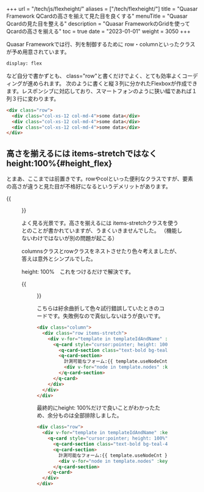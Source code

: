 +++
url = "/tech/js/flexheight/"
aliases = ["/tech/flexheight/"]
title = "Quasar Framework QCardの高さを揃えて見た目を良くする"
menuTitle = "Quasar Qcardの見た目を整える"
description = "Quasar FrameworkのGridを使ってQcardの高さを揃える"
toc = true
date = "2023-01-01"
weight = 3050
+++

Quasar Frameworkでは行、列を制御するために row・columnといったクラスが予め用意されています。

```bash
display: flex
```

など自分で書かずとも、 class="row"と書くだけでよく、とても効率よくコーディングが進められます。
次のように書くと縦３列に分かれたFlexboxが作成できます。レスポンシブに対応しており、スマートフォンのように狭い幅であれば１列３行に変わります。

```html
<div class="row">
  <div class="col-xs-12 col-md-4">some data</div>
  <div class="col-xs-12 col-md-4">some data</div>
  <div class="col-xs-12 col-md-4">some data</div>
</div>
```

## 高さを揃えるには items-stretchではなくheight:100%{#height_flex}

とまあ、ここまでは前置きです。rowやcolといった便利なクラスですが、要素の高さが違うと見た目が不格好になるというデメリットがあります。

{{<figure src="img/card.png"  alt="カードの高さが揃わずに不格好である" caption="カードの高さが揃わずに不格好である" >}}

よく見る光景です。高さを揃えるには items-stretchクラスを使うとのことが書かれていますが、うまくいきませんでした。
（機能しないわけではないが別の問題が起こる）

columnsクラスとrowクラスをネストさせたり色々考えましたが、答えは意外とシンプルでした。

height: 100%　これをつけるだけで解決です。

{{<figure src="img/card2.png"  alt="カードの高さを最も高いカードに併せて揃える" caption="カードの高さを最も高いカードに併せて揃える" >}}

こちらは紆余曲折して色々試行錯誤していたときのコードです。失敗例なので真似しないほうが良いです。

```html
<div class="column">
  <div class="row items-stretch">
    <div v-for="template in templateIdAndName" :key="template.id" class="col-xs-12 col-md-3 q-pa-xs">
      <q-card style="cursor:pointer; height: 100%" @click="addTemplateRow(template)" :class="{'myDisableCard' : template.useNodeCnt === 0}">
        <q-card-section class="text-bold bg-teal-4 dense">{{ template.name }}</q-card-section>
        <q-card-section>
          計測可能なフォーム:{{ template.useNodeCnt }}件
          <div v-for="node in template.nodes" :key="node.key">{{ node.label }}</div>
        </q-card-section>
      </q-card>
    </div>
  </div>
</div>
```

最終的にheight: 100%だけで良いことがわかったため、余分ものは全部排除しました。

```html
<div class="row">
  <div v-for="template in templateIdAndName" :key="template.id" class="col-xs-12 col-md-3 q-pa-xs">
    <q-card style="cursor:pointer; height: 100%" @click="addTemplateRow(template)" :class="{'myDisableCard' : template.useNodeCnt === 0}">
      <q-card-section class="text-bold bg-teal-4 dense">{{ template.name }}</q-card-section>
      <q-card-section>
        計測可能なフォーム:{{ template.useNodeCnt }}件
        <div v-for="node in template.nodes" :key="node.key">{{ node.label }}</div>
      </q-card-section>
    </q-card>
  </div>
</div>
```
